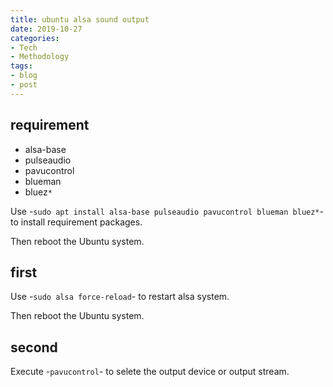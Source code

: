 ```yaml
---
title: ubuntu alsa sound output
date: 2019-10-27
categories:
- Tech
- Methodology
tags:
- blog
- post
---
```


## requirement

- alsa-base
- pulseaudio
- pavucontrol
- blueman
- bluez`*`

Use -`sudo apt install alsa-base pulseaudio pavucontrol blueman bluez*`-
to install requirement packages.

Then reboot the Ubuntu system.


## first

Use -`sudo alsa force-reload`-
to restart alsa system.

Then reboot the Ubuntu system.

## second

Execute -`pavucontrol`-
to selete the output device or output stream.


